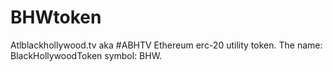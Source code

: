 # BHWtoken
Atlblackhollywood.tv aka #ABHTV Ethereum erc-20 utility token. The name: BlackHollywoodToken symbol: BHW.
